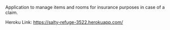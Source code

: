 Application to manage items and rooms for insurance purposes in case of a claim.

Heroku Link: https://salty-refuge-3522.herokuapp.com/
